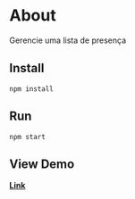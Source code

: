 # About
<p>Gerencie uma lista de presença

## Install

```
npm install
```
## Run

```
npm start
```

## View Demo
<strong><a href="http://react-invite-list.vercel.app">Link</a></strong>
